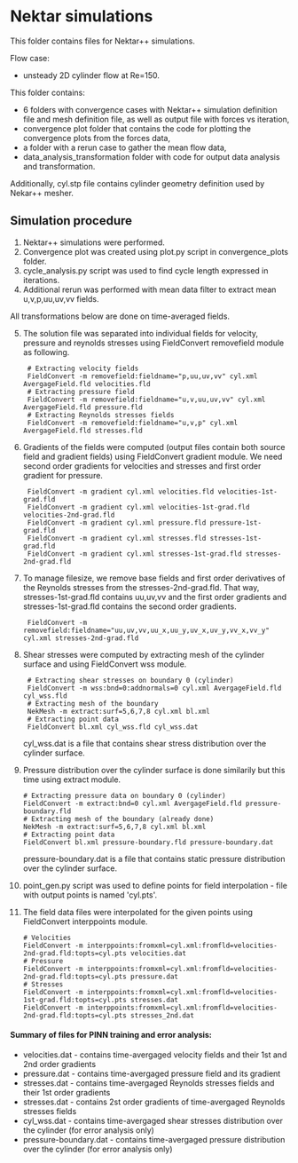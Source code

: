 # Nektar simulations

This folder contains files for Nektar++ simulations.

Flow case:

- unsteady 2D cylinder flow at Re=150.

This folder contains:

- 6 folders with convergence cases with Nektar++ simulation definition file and mesh definition file, as well as output file with forces vs iteration,
- convergence plot folder that contains the code for plotting the convergence plots from the forces data,
- a folder with a rerun case to gather the mean flow data,
- data_analysis_transformation folder with code for output data analysis and transformation.


Additionally, cyl.stp file contains cylinder geometry definition used by Nekar++ mesher.

## Simulation procedure

1. Nektar++ simulations were performed.
2. Convergence plot was created using plot.py script in convergence_plots folder.
3. cycle_analysis.py script was used to find cycle length expressed in iterations.
4. Additional rerun was performed with mean data filter to extract mean u,v,p,uu,uv,vv fields.

All transformations below are done on time-averaged fields.

5. The solution file was separated into individual fields for velocity, pressure and reynolds stresses using FieldConvert removefield module as following.
   
        # Extracting velocity fields
        FieldConvert -m removefield:fieldname="p,uu,uv,vv" cyl.xml AvergageField.fld velocities.fld
        # Extracting pressure field
        FieldConvert -m removefield:fieldname="u,v,uu,uv,vv" cyl.xml AvergageField.fld pressure.fld
        # Extracting Reynolds stresses fields
        FieldConvert -m removefield:fieldname="u,v,p" cyl.xml AvergageField.fld stresses.fld

6. Gradients of the fields were computed (output files contain both source field and gradient fields) using FieldConvert gradient module. We need second order gradients for velocities and stresses and first order gradient for pressure.

        FieldConvert -m gradient cyl.xml velocities.fld velocities-1st-grad.fld
        FieldConvert -m gradient cyl.xml velocities-1st-grad.fld velocities-2nd-grad.fld
        FieldConvert -m gradient cyl.xml pressure.fld pressure-1st-grad.fld
        FieldConvert -m gradient cyl.xml stresses.fld stresses-1st-grad.fld
        FieldConvert -m gradient cyl.xml stresses-1st-grad.fld stresses-2nd-grad.fld

7. To manage filesize, we remove base fields and first order derivatives of the Reynolds stresses from the stresses-2nd-grad.fld. That way, stresses-1st-grad.fld contains uu,uv,vv and the first order gradients and stresses-1st-grad.fld contains the second order gradients.

        FieldConvert -m removefield:fieldname="uu,uv,vv,uu_x,uu_y,uv_x,uv_y,vv_x,vv_y" cyl.xml stresses-2nd-grad.fld


8. Shear stresses were computed by extracting mesh of the cylinder surface and using FieldConvert wss module.

        # Extracting shear stresses on boundary 0 (cylinder)
        FieldConvert -m wss:bnd=0:addnormals=0 cyl.xml AvergageField.fld cyl_wss.fld 
        # Extracting mesh of the boundary
        NekMesh -m extract:surf=5,6,7,8 cyl.xml bl.xml
        # Extracting point data
        FieldConvert bl.xml cyl_wss.fld cyl_wss.dat

    cyl_wss.dat is a file that contains shear stress distribution over the cylinder surface.

9.  Pressure distribution over the cylinder surface is done similarily but this time using extract module.

        # Extracting pressure data on boundary 0 (cylinder)
        FieldConvert -m extract:bnd=0 cyl.xml AvergageField.fld pressure-boundary.fld 
        # Extracting mesh of the boundary (already done)
        NekMesh -m extract:surf=5,6,7,8 cyl.xml bl.xml
        # Extracting point data
        FieldConvert bl.xml pressure-boundary.fld pressure-boundary.dat

    pressure-boundary.dat is a file that contains static pressure distribution over the cylinder surface.

10. point_gen.py script was used to define points for field interpolation - file with output points is named 'cyl.pts'.
11. The field data files were interpolated for the given points using FieldConvert interppoints module.
   
        # Velocities
        FieldConvert -m interppoints:fromxml=cyl.xml:fromfld=velocities-2nd-grad.fld:topts=cyl.pts velocities.dat
        # Pressure
        FieldConvert -m interppoints:fromxml=cyl.xml:fromfld=velocities-2nd-grad.fld:topts=cyl.pts pressure.dat
        # Stresses
        FieldConvert -m interppoints:fromxml=cyl.xml:fromfld=velocities-1st-grad.fld:topts=cyl.pts stresses.dat
        FieldConvert -m interppoints:fromxml=cyl.xml:fromfld=velocities-2nd-grad.fld:topts=cyl.pts stresses_2nd.dat

#### Summary of files for PINN training and error analysis:

- velocities.dat - contains time-avergaged velocity fields and their 1st and 2nd order gradients
- pressure.dat - contains time-avergaged pressure field and its gradient
- stresses.dat - contains time-avergaged Reynolds stresses fields and their 1st order gradients
- stresses.dat - contains 2st order gradients of time-avergaged Reynolds stresses fields
- cyl_wss.dat - contains time-avergaged shear stresses distribution over the cylinder (for error analysis only)
- pressure-boundary.dat - contains time-avergaged pressure distribution over the cylinder (for error analysis only)
